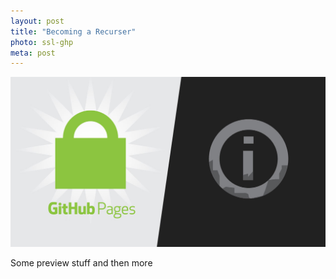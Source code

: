```yaml
---
layout: post
title: "Becoming a Recurser"
photo: ssl-ghp
meta: post
---
```


![](/images/ssl-ghp.jpg)

Some preview stuff<!--more--> and then more
